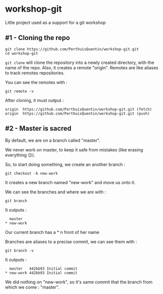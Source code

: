 # workshop-git

Little project used as a support for a git workshop

## #1 - Cloning the repo

```
git clone https://github.com/PerthuisQuentin/workshop-git.git
cd workshop-git
```

`git clone` will clone the repository into a newly created directory, with the name of the repo.
Also, it creates a remote "origin". Remotes are like aliases to track remotes repositories.

You can see the remotes with :
```
git remote -v
```
After cloning, it must output :
```
origin  https://github.com/PerthuisQuentin/workshop-git.git (fetch)
origin  https://github.com/PerthuisQuentin/workshop-git.git (push)
```

## #2 - Master is sacred

By default, we are on a branch called "master".

We never work on master, to keep it safe from mistakes (like erasing everything 😐).

So, to start doing something, we create an another branch :
```
git checkout -b new-work
```
It creates a new branch named "new-work" and move us onto it.

We can see the branches and where we are with :
```
git branch
```
It outputs :
```
  master
* new-work
```
Our current branch has a * n front of her name

Branches are aliases to a precise commit, we can see them with :
```
git branch -v
```
It outputs :
```
  master   442bb93 Initial commit
* new-work 442bb93 Initial commit
```
We did nothing on "new-work", so it's same commit that the branch from which we come : "master".